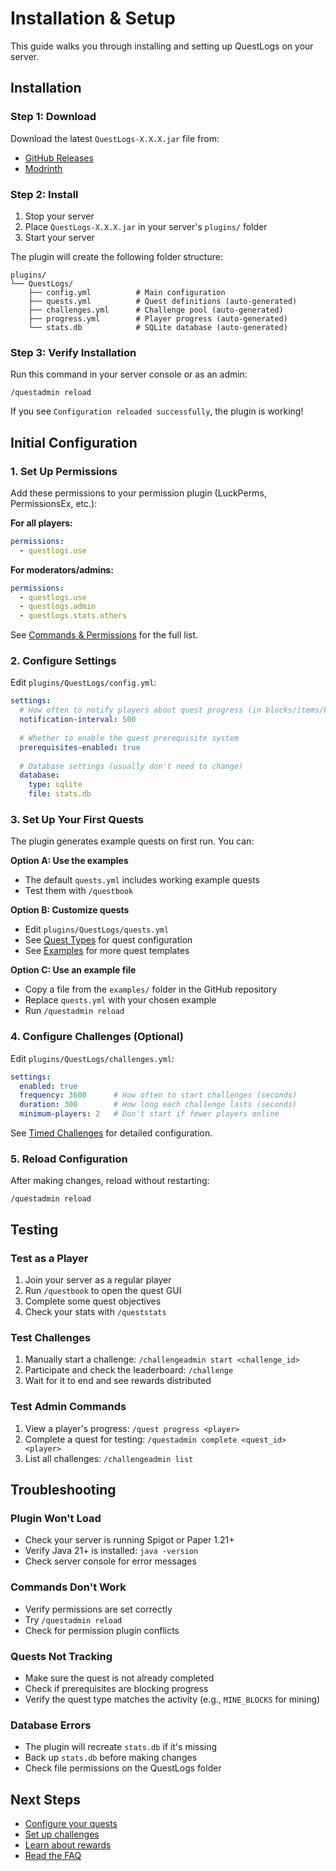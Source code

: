 # Installation & Setup

This guide walks you through installing and setting up QuestLogs on your server.

## Installation

### Step 1: Download

Download the latest `QuestLogs-X.X.X.jar` file from:
- [GitHub Releases](https://github.com/YOUR-USERNAME/QuestLogs/releases)
- [Modrinth](https://modrinth.com/plugin/questlogs)

### Step 2: Install

1. Stop your server
2. Place `QuestLogs-X.X.X.jar` in your server's `plugins/` folder
3. Start your server

The plugin will create the following folder structure:

```
plugins/
└── QuestLogs/
    ├── config.yml          # Main configuration
    ├── quests.yml          # Quest definitions (auto-generated)
    ├── challenges.yml      # Challenge pool (auto-generated)
    ├── progress.yml        # Player progress (auto-generated)
    └── stats.db            # SQLite database (auto-generated)
```

### Step 3: Verify Installation

Run this command in your server console or as an admin:

```
/questadmin reload
```

If you see `Configuration reloaded successfully`, the plugin is working!

## Initial Configuration

### 1. Set Up Permissions

Add these permissions to your permission plugin (LuckPerms, PermissionsEx, etc.):

**For all players:**
```yaml
permissions:
  - questlogs.use
```

**For moderators/admins:**
```yaml
permissions:
  - questlogs.use
  - questlogs.admin
  - questlogs.stats.others
```

See [Commands & Permissions](Commands-&-Permissions) for the full list.

### 2. Configure Settings

Edit `plugins/QuestLogs/config.yml`:

```yaml
settings:
  # How often to notify players about quest progress (in blocks/items/kills)
  notification-interval: 500
  
  # Whether to enable the quest prerequisite system
  prerequisites-enabled: true
  
  # Database settings (usually don't need to change)
  database:
    type: sqlite
    file: stats.db
```

### 3. Set Up Your First Quests

The plugin generates example quests on first run. You can:

**Option A: Use the examples**
- The default `quests.yml` includes working example quests
- Test them with `/questbook`

**Option B: Customize quests**
- Edit `plugins/QuestLogs/quests.yml`
- See [Quest Types](Quest-Types) for quest configuration
- See [Examples](Examples) for more quest templates

**Option C: Use an example file**
- Copy a file from the `examples/` folder in the GitHub repository
- Replace `quests.yml` with your chosen example
- Run `/questadmin reload`

### 4. Configure Challenges (Optional)

Edit `plugins/QuestLogs/challenges.yml`:

```yaml
settings:
  enabled: true
  frequency: 3600      # How often to start challenges (seconds)
  duration: 300        # How long each challenge lasts (seconds)
  minimum-players: 2   # Don't start if fewer players online
```

See [Timed Challenges](Timed-Challenges) for detailed configuration.

### 5. Reload Configuration

After making changes, reload without restarting:

```
/questadmin reload
```

## Testing

### Test as a Player

1. Join your server as a regular player
2. Run `/questbook` to open the quest GUI
3. Complete some quest objectives
4. Check your stats with `/queststats`

### Test Challenges

1. Manually start a challenge: `/challengeadmin start <challenge_id>`
2. Participate and check the leaderboard: `/challenge`
3. Wait for it to end and see rewards distributed

### Test Admin Commands

1. View a player's progress: `/quest progress <player>`
2. Complete a quest for testing: `/questadmin complete <quest_id> <player>`
3. List all challenges: `/challengeadmin list`

## Troubleshooting

### Plugin Won't Load

- Check your server is running Spigot or Paper 1.21+
- Verify Java 21+ is installed: `java -version`
- Check server console for error messages

### Commands Don't Work

- Verify permissions are set correctly
- Try `/questadmin reload`
- Check for permission plugin conflicts

### Quests Not Tracking

- Make sure the quest is not already completed
- Check if prerequisites are blocking progress
- Verify the quest type matches the activity (e.g., `MINE_BLOCKS` for mining)

### Database Errors

- The plugin will recreate `stats.db` if it's missing
- Back up `stats.db` before making changes
- Check file permissions on the QuestLogs folder

## Next Steps

- [Configure your quests](Quest-Types)
- [Set up challenges](Timed-Challenges)
- [Learn about rewards](Reward-System)
- [Read the FAQ](FAQ)

